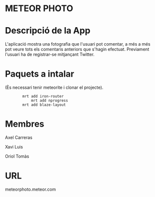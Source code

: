 METEOR PHOTO
==============


Descripció de la App
==============
L'aplicació mostra una fotografia que l'usuari pot comentar, a més a més pot veure tots els comentaris anteriors que s'hagin efectuat. 
Previament l'usuari ha de registrar-se mitjançant Twitter.


Paquets a intalar
==============

(Ès necessari tenir meteorite i clonar el projecte).

		  	mrt add iron-router
		    	mrt add nprogress
			mrt add blaze-layout
			
Membres
==============
Axel Carreras

Xavi Luis

Oriol Tomàs 

URL
==============
meteorphoto.meteor.com

				
